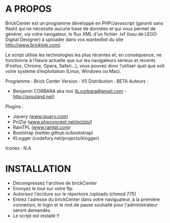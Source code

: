 A PROPOS
====

BrickCenter est un programme développé en PHP/Javascript (garanti sans flash) qui ne nécessite aucune base de données et qui vous permet de générer, via votre navigateur, le flux XML d'un fichier .lxf (issu de LEGO Digital Designer) à uploader dans vos wantedlist du site http://www.bricklink.com/.

Le script utilise les technologies les plus récentes et, en conséquence, ne fonctionne à l’heure actuelle que sur les navigateurs sérieux et récents (Firefox, Chrome, Opera, Safari...), vous pouvez donc l’utiliser quel que soit votre système d’exploitation (Linux, Windows ou Mac).


Programme : Brick Center
Version : V0
Distribution : BETA
Auteurs :   
- Benjamin CORBARA aka moi (b.corbara@gmail.com	-	http://assuland.net)

Plugins : 
- Jquery (www.jquery.com)
- PclZip (www.phpconcept.net/pclzip/)
- RainTPL (www.raintpl.com)
- Bootstrap (twitter.github.io/bootstrap)
- KLogger (codefury.net/projects/klogger)
		  
Icones : N.A


INSTALLATION
====

- Décompressez l'archive de brickCenter
- Envoyez le tout sur votre ftp
- Autorisez l'écriture sur le répertoire /uploads (chmod 775)
- Entrez l'adresse du brickCenter dans votre naviguateur, à la première connexion, le login et le mot de passe souhaité pour l'administrateur seront demandés.
- Le script est installé !!
